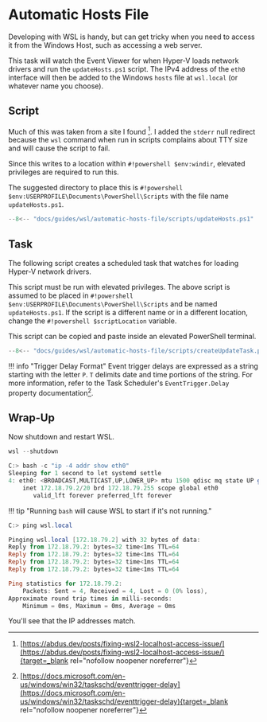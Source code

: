 # Automatic Hosts File

Developing with WSL is handy, but can get tricky when you need to access it from
the Windows Host, such as accessing a web server.

This task will watch the Event Viewer for when Hyper-V loads network drivers and
run the `updateHosts.ps1` script. The IPv4 address of the `eth0` interface will
then be added to the Windows `hosts` file at `wsl.local` (or whatever name you
choose).

## Script

Much of this was taken from a site I found [^1]. I added the `stderr` null
redirect because the `wsl` command when run in scripts complains about TTY size
and will cause the script to fail.

Since this writes to a location within `#!powershell $env:windir`, elevated
privileges are required to run this.

The suggested directory to place this is
`#!powershell $env:USERPROFILE\Documents\PowerShell\Scripts` with the file name
`updateHosts.ps1`.

```powershell title="updateHosts.ps1"
--8<-- "docs/guides/wsl/automatic-hosts-file/scripts/updateHosts.ps1"
```

## Task

The following script creates a scheduled task that watches for loading Hyper-V
network drivers.

This script must be run with elevated privileges. The above script is assumed to
be placed in `#!powershell $env:USERPROFILE\Documents\PowerShell\Scripts` and be
named `updateHosts.ps1`. If the script is a different name or in a different
location, change the `#!powershell $scriptLocation` variable.

This script can be copied and paste inside an elevated PowerShell terminal.

```powershell title="createUpdateTask.ps1"
--8<-- "docs/guides/wsl/automatic-hosts-file/scripts/createUpdateTask.ps1"
```

!!! info "Trigger Delay Format"
    Event trigger delays are expressed as a string starting with the letter `P`.
    `T` delimits date and time portions of the string. For more information,
    refer to the Task Scheduler's `EventTrigger.Delay` property
    documentation[^2].

## Wrap-Up

Now shutdown and restart WSL.

```powershell
wsl --shutdown
```

```powershell
C:> bash -c "ip -4 addr show eth0"
Sleeping for 1 second to let systemd settle
4: eth0: <BROADCAST,MULTICAST,UP,LOWER_UP> mtu 1500 qdisc mq state UP group default qlen 1000
    inet 172.18.79.2/20 brd 172.18.79.255 scope global eth0
       valid_lft forever preferred_lft forever
```

!!! tip "Running `bash` will cause WSL to start if it's not running."

```powershell
C:> ping wsl.local

Pinging wsl.local [172.18.79.2] with 32 bytes of data:
Reply from 172.18.79.2: bytes=32 time<1ms TTL=64
Reply from 172.18.79.2: bytes=32 time<1ms TTL=64
Reply from 172.18.79.2: bytes=32 time<1ms TTL=64
Reply from 172.18.79.2: bytes=32 time<1ms TTL=64

Ping statistics for 172.18.79.2:
    Packets: Sent = 4, Received = 4, Lost = 0 (0% loss),
Approximate round trip times in milli-seconds:
    Minimum = 0ms, Maximum = 0ms, Average = 0ms
```

You'll see that the IP addresses match.

[^1]: [https://abdus.dev/posts/fixing-wsl2-localhost-access-issue/](https://abdus.dev/posts/fixing-wsl2-localhost-access-issue/){target=_blank rel="nofollow noopener noreferrer"}
[^2]: [https://docs.microsoft.com/en-us/windows/win32/taskschd/eventtrigger-delay](https://docs.microsoft.com/en-us/windows/win32/taskschd/eventtrigger-delay){target=_blank rel="nofollow noopener noreferrer"}

